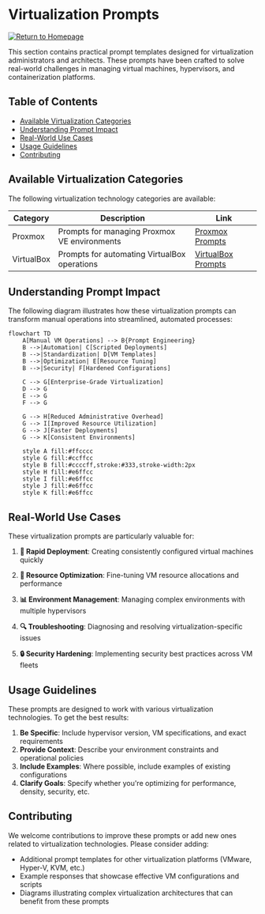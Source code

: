 # Virtualization Prompts

[![Return to Homepage](https://img.shields.io/badge/Return%20to%20Homepage-blue?style=for-the-badge)](https://tamld.github.io/awesome-prompt-engineering/)

This section contains practical prompt templates designed for virtualization administrators and architects. These prompts have been crafted to solve real-world challenges in managing virtual machines, hypervisors, and containerization platforms.

## Table of Contents

- [Available Virtualization Categories](#available-virtualization-categories)
- [Understanding Prompt Impact](#understanding-prompt-impact)
- [Real-World Use Cases](#real-world-use-cases)
- [Usage Guidelines](#usage-guidelines)
- [Contributing](#contributing)

## Available Virtualization Categories

The following virtualization technology categories are available:

| Category | Description | Link |
|-------------|-------------|------|
| Proxmox | Prompts for managing Proxmox VE environments | [Proxmox Prompts](./proxmox/) |
| VirtualBox | Prompts for automating VirtualBox operations | [VirtualBox Prompts](./virtualbox/) |

## Understanding Prompt Impact

The following diagram illustrates how these virtualization prompts can transform manual operations into streamlined, automated processes:

```mermaid
flowchart TD
    A[Manual VM Operations] --> B{Prompt Engineering}
    B -->|Automation| C[Scripted Deployments]
    B -->|Standardization| D[VM Templates]
    B -->|Optimization| E[Resource Tuning]
    B -->|Security| F[Hardened Configurations]
    
    C --> G[Enterprise-Grade Virtualization]
    D --> G
    E --> G
    F --> G
    
    G --> H[Reduced Administrative Overhead]
    G --> I[Improved Resource Utilization]
    G --> J[Faster Deployments]
    G --> K[Consistent Environments]
    
    style A fill:#ffcccc
    style G fill:#ccffcc
    style B fill:#ccccff,stroke:#333,stroke-width:2px
    style H fill:#e6ffcc
    style I fill:#e6ffcc
    style J fill:#e6ffcc
    style K fill:#e6ffcc
```

## Real-World Use Cases

These virtualization prompts are particularly valuable for:

1. **🚀 Rapid Deployment**: Creating consistently configured virtual machines quickly

2. **🔄 Resource Optimization**: Fine-tuning VM resource allocations and performance

3. **📊 Environment Management**: Managing complex environments with multiple hypervisors

4. **🔍 Troubleshooting**: Diagnosing and resolving virtualization-specific issues

5. **🔒 Security Hardening**: Implementing security best practices across VM fleets

## Usage Guidelines

These prompts are designed to work with various virtualization technologies. To get the best results:

1. **Be Specific**: Include hypervisor version, VM specifications, and exact requirements
2. **Provide Context**: Describe your environment constraints and operational policies
3. **Include Examples**: Where possible, include examples of existing configurations
4. **Clarify Goals**: Specify whether you're optimizing for performance, density, security, etc.

## Contributing

We welcome contributions to improve these prompts or add new ones related to virtualization technologies. Please consider adding:

- Additional prompt templates for other virtualization platforms (VMware, Hyper-V, KVM, etc.)
- Example responses that showcase effective VM configurations and scripts
- Diagrams illustrating complex virtualization architectures that can benefit from these prompts